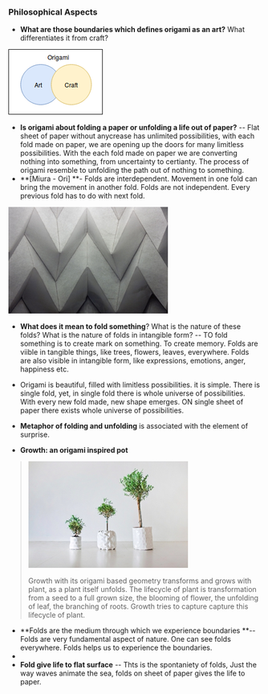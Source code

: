 ### Philosophical Aspects

* **What are those boundaries which defines origami as an art?** What differentiates it from craft?

![](/assets/6.png)

* **Is origami about folding a paper or unfolding a life out of paper?** -- Flat sheet of paper without anycrease has unlimited possibilities, with each fold made on paper, we are opening up the doors for many limitless possibilities. With the each fold made on paper we are converting nothing into something, from uncertainty to certianty. The process of origami resemble to unfolding the path out of nothing to something.
* **\[Miura - Ori\] **- Folds are interdependent. Movement in one fold can bring the movement in another fold. Folds are not independent. Every previous fold has to do with next fold.

![](/assets/6.jpg)

* **What does it mean to fold something**? What is the nature of these folds? What is the nature of folds in intangible form? --  TO fold something is to create mark on something. To create memory. Folds are viible in tangible things, like trees, flowers, leaves, everywhere. Folds are also visible in intangible form, like expressions, emotions, anger, happiness etc.
* Origami is beautiful, filled with limitless possibilities. it is simple. There is single fold, yet, in single fold there is whole universe of possibilities. With every new fold made, new shape emerges. ON single sheet of paper there exists whole universe of possibilities.
* **Metaphor of folding and unfolding** is associated with the element of surprise.

* **Growth: an origami inspired pot**

> ![](/assets/3.jpg)
>
> Growth with its origami based geometry transforms and grows with plant, as a plant itself unfolds. The lifecycle of plant is transformation from a seed to a full grown size, the blooming of flower, the unfolding of leaf, the branching of roots. Growth tries to capture capture this lifecycle of plant.

* **Folds are the medium through which we experience boundaries **-- Folds are very fundamental aspect of nature. One can see folds everywhere. Folds helps us to experience the boundaries. 
* 
* **Fold give life to flat surface** -- Thts is the spontaniety of folds, Just the way waves animate the sea, folds on sheet of paper gives the life to paper.



